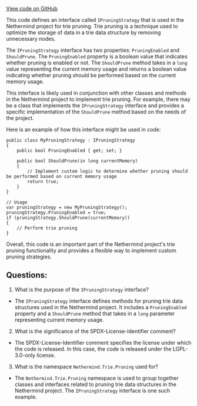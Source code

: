 [View code on GitHub](https://github.com/NethermindEth/nethermind/src/Nethermind/Nethermind.Trie/Pruning/ISnapshotStrategy.cs)

This code defines an interface called `IPruningStrategy` that is used in the Nethermind project for trie pruning. Trie pruning is a technique used to optimize the storage of data in a trie data structure by removing unnecessary nodes. 

The `IPruningStrategy` interface has two properties: `PruningEnabled` and `ShouldPrune`. The `PruningEnabled` property is a boolean value that indicates whether pruning is enabled or not. The `ShouldPrune` method takes in a `long` value representing the current memory usage and returns a boolean value indicating whether pruning should be performed based on the current memory usage.

This interface is likely used in conjunction with other classes and methods in the Nethermind project to implement trie pruning. For example, there may be a class that implements the `IPruningStrategy` interface and provides a specific implementation of the `ShouldPrune` method based on the needs of the project. 

Here is an example of how this interface might be used in code:

```
public class MyPruningStrategy : IPruningStrategy
{
    public bool PruningEnabled { get; set; }

    public bool ShouldPrune(in long currentMemory)
    {
        // Implement custom logic to determine whether pruning should be performed based on current memory usage
        return true;
    }
}

// Usage
var pruningStrategy = new MyPruningStrategy();
pruningStrategy.PruningEnabled = true;
if (pruningStrategy.ShouldPrune(currentMemory))
{
    // Perform trie pruning
}
```

Overall, this code is an important part of the Nethermind project's trie pruning functionality and provides a flexible way to implement custom pruning strategies.
## Questions: 
 1. What is the purpose of the `IPruningStrategy` interface?
- The `IPruningStrategy` interface defines methods for pruning trie data structures used in the Nethermind project. It includes a `PruningEnabled` property and a `ShouldPrune` method that takes in a `long` parameter representing current memory usage.

2. What is the significance of the SPDX-License-Identifier comment?
- The SPDX-License-Identifier comment specifies the license under which the code is released. In this case, the code is released under the LGPL-3.0-only license.

3. What is the namespace `Nethermind.Trie.Pruning` used for?
- The `Nethermind.Trie.Pruning` namespace is used to group together classes and interfaces related to pruning trie data structures in the Nethermind project. The `IPruningStrategy` interface is one such example.